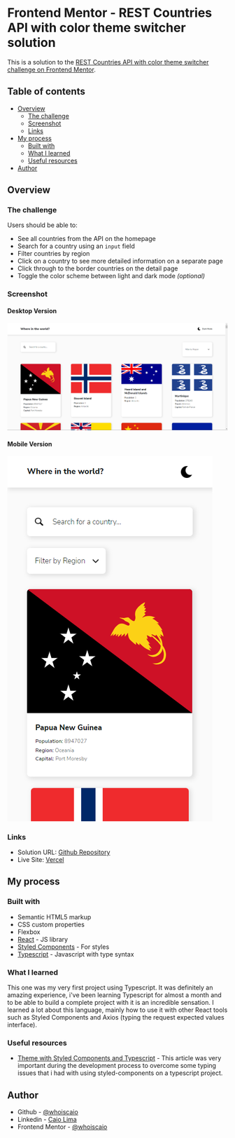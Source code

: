 # Frontend Mentor - REST Countries API with color theme switcher solution

This is a solution to the [REST Countries API with color theme switcher challenge on Frontend Mentor](https://www.frontendmentor.io/challenges/rest-countries-api-with-color-theme-switcher-5cacc469fec04111f7b848ca).

## Table of contents

- [Overview](#overview)
  - [The challenge](#the-challenge)
  - [Screenshot](#screenshot)
  - [Links](#links)
- [My process](#my-process)
  - [Built with](#built-with)
  - [What I learned](#what-i-learned)
  - [Useful resources](#useful-resources)
- [Author](#author)

## Overview

### The challenge

Users should be able to:

- See all countries from the API on the homepage
- Search for a country using an `input` field
- Filter countries by region
- Click on a country to see more detailed information on a separate page
- Click through to the border countries on the detail page
- Toggle the color scheme between light and dark mode *(optional)*

### Screenshot

#### Desktop Version

![](./.github/desktop-screenshot.png)

#### Mobile Version

![](./.github/mobile-screenshot.png)

### Links

- Solution URL: [Github Repository](https://github.com/whoiscaio/country-finder)
- Live Site: [Vercel](https://country-finder-whoiscaio.vercel.app/)

## My process

### Built with

- Semantic HTML5 markup
- CSS custom properties
- Flexbox
- [React](https://reactjs.org/) - JS library
- [Styled Components](https://styled-components.com/) - For styles
- [Typescript](https://www.typescriptlang.org/) - Javascript with type syntax

### What I learned

This one was my very first project using Typescript. It was definitely an amazing experience, i've been learning Typescript for almost a month and to be able to build a complete project with it is an incredible sensation. I learned a lot about this language, mainly how to use it with other React tools such as Styled Components and Axios (typing the request expected values interface).

### Useful resources

- [Theme with Styled Components and Typescript](https://medium.com/rbi-tech/theme-with-styled-components-and-typescript-209244ec15a3) - This article was very important during the development process to overcome some typing issues that i had with using styled-components on a typescript project.

## Author

- Github - [@whoiscaio](https://www.github.com/whoiscaio)
- Linkedin - [Caio Lima](https://www.linkedin.com/in/lima-caio)
- Frontend Mentor - [@whoiscaio](https://www.frontendmentor.io/profile/whoiscaio)
